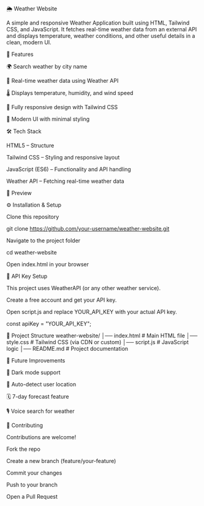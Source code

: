 🌦️ Weather Website

A simple and responsive Weather Application built using HTML, Tailwind CSS, and JavaScript.
It fetches real-time weather data from an external API and displays temperature, weather conditions, and other useful details in a clean, modern UI.

🚀 Features

🌍 Search weather by city name

📡 Real-time weather data using Weather API

🌡️ Displays temperature, humidity, and wind speed

📱 Fully responsive design with Tailwind CSS

🎨 Modern UI with minimal styling

🛠️ Tech Stack

HTML5 – Structure

Tailwind CSS – Styling and responsive layout

JavaScript (ES6) – Functionality and API handling

Weather API – Fetching real-time weather data

📸 Preview

⚙️ Installation & Setup

Clone this repository

git clone https://github.com/your-username/weather-website.git


Navigate to the project folder

cd weather-website


Open index.html in your browser

🔑 API Key Setup

This project uses WeatherAPI
 (or any other weather service).

Create a free account and get your API key.

Open script.js and replace YOUR_API_KEY with your actual API key.

const apiKey = "YOUR_API_KEY";

📂 Project Structure
weather-website/
│── index.html        # Main HTML file
│── style.css         # Tailwind CSS (via CDN or custom)
│── script.js         # JavaScript logic
│── README.md         # Project documentation

📌 Future Improvements

🌙 Dark mode support

📍 Auto-detect user location

🗓️ 7-day forecast feature

🎙️ Voice search for weather

🤝 Contributing

Contributions are welcome!

Fork the repo

Create a new branch (feature/your-feature)

Commit your changes

Push to your branch

Open a Pull Request
